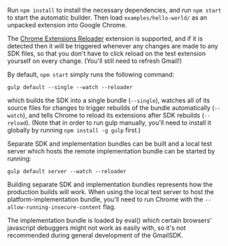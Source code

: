 Run `npm install` to install the necessary dependencies, and run `npm start` to
start the automatic builder. Then load `examples/hello-world/` as an unpacked
extension into Google Chrome.

The [Chrome Extensions
Reloader](https://chrome.google.com/webstore/detail/extensions-reloader/fimgfedafeadlieiabdeeaodndnlbhid)
extension is supported, and if it is detected then it will be triggered whenever
any changes are made to any SDK files, so that you don't have to click reload on
the test extension yourself on every change. (You'll still need to refresh
Gmail!)

By default, `npm start` simply runs the following command:

    gulp default --single --watch --reloader

which builds the SDK into a single bundle (`--single`), watches all of its
source files for changes to trigger rebuilds of the bundle automatically
(`--watch`), and tells Chrome to reload its extensions after SDK rebuilds
(`--reload`). (Note that in order to run gulp manually, you'll need to install
it globally by running `npm install -g gulp` first.)

Separate SDK and implementation bundles can be built and a local test server
which hosts the remote implementation bundle can be started by running:

    gulp default server --watch --reloader

Building separate SDK and implementation bundles represents how the production
builds will work. When using the local test server to host the
platform-implementation bundle, you'll need to run Chrome with the
`--allow-running-insecure-content` flag.

The implementation bundle is loaded by eval() which certain browsers' javascript
debuggers might not work as easily with, so it's not recommended during general
development of the GmailSDK.

